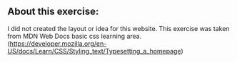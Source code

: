 ## About this exercise:

I did not created the layout or idea for this website.
This exercise was taken from MDN Web Docs basic css learning area.
(https://developer.mozilla.org/en-US/docs/Learn/CSS/Styling_text/Typesetting_a_homepage)
